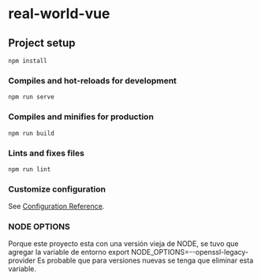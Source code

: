 # real-world-vue

## Project setup
```
npm install
```

### Compiles and hot-reloads for development
```
npm run serve
```

### Compiles and minifies for production
```
npm run build
```

### Lints and fixes files
```
npm run lint
```

### Customize configuration
See [Configuration Reference](https://cli.vuejs.org/config/).

### NODE OPTIONS
Porque este proyecto esta con una versión vieja de NODE, se tuvo que agregar la variable de entorno
export NODE_OPTIONS=--openssl-legacy-provider
Es probable que para versiones nuevas se tenga que eliminar esta variable.

